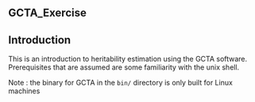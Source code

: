 GCTA_Exercise
-------------------------------

## Introduction 

This is an introduction to heritability estimation using the GCTA software. Prerequisites that are assumed are some familiarity with the unix shell.  

Note : the binary for GCTA in the `bin/` directory is only built for Linux machines
